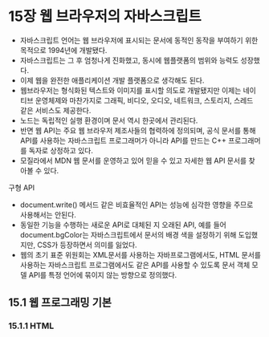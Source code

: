 # 15장 웹 브라우저의 자바스크립트

- 자바스크립트 언어는 웹 브라우저에 표시되는 문서에 동적인 동작을 부여하기 위한 목적으로 1994년에 개발됐다.
- 자바스크립트는 그 후 엄청나게 진화했고, 동시에 웹플랫폼의 범위와 능력도 성장했다.
- 이제 웹을 완전한 애플리케이션 개발 플랫폼으로 생각해도 된다.
- 웹브라우저는 형식화된 텍스트와 이미지를 표시할 의도로 개발됐지만 이제는 네이티브 운영체제와 마찬가지로 그래픽, 비디오, 오디오, 네트워크, 스토리지, 스레드 같은 서비스도 제공한다.
- 노드는 독립적인 실행 환경이며 문서 역시 한곳에서 관리된다.
- 반면 웹 API는 주요 웹 브라우저 제조사들의 협력하에 정의되며, 공식 문서를 통해 API를 사용하는 자바스크립트 프로그래머가 아니라 API를 만드는 C++ 프로그래머를 독자로 상정하고 있다.
- 모질라에서 MDN 웹 문서를 운영하고 있어 믿을 수 있고 자세한 웹 API 문서를 찾아볼 수 있다.

구형 API

- document.write() 메서드 같은 비효율적인 API는 성능에 심각한 영향을 주므로 사용해서는 안된다.
- 동일한 기능을 수행하는 새로운 API로 대체된 지 오래된 API, 예를 들어 document.bgColor는 자바스크립트에서 문서의 배경 색을 설정하기 위해 도입했지만, CSS가 등장하면서 의미를 잃었다.
- 웹의 초기 표준 위원회는 XML문서를 사용하는 자바프로그램에서도, HTML 문서를 사용하는 자바스크립트 프로그램에서도 같은 API를 사용할 수 있도록 문서 객체 모델 API를 특정 언어에 묶이지 않는 방향으로 정의했다.

## 15.1 웹 프로그래밍 기본

### 15.1.1 HTML <script> 태그 속의 자바스크립트

- src 속성의 장점
    - 자바스크립트 코드를 HTML 파일에서 제거해 단순화한다. 내용과 동작을 분리
    - 여러개의 웹페이지에서 같은 자바스크립트 코드를 공유할때 src 속성을 쓰면 코드 하나만 관리해도 된다
    - 자바스크립트 코드를 여러 페이지에서 공유한다면 한 번만 내려받으면 된다.
    - 첫 번째 페이지에서 코드를 내려받으면 다른 페이지는 브라우저 캐시에서 가져올 수 있다.
    - src 속성은 임의의 URL을 값으로 받으므로 한 서버에 있는 자바스크립트 프로그램이나 웹 페이지가 다른 웹 서버에 있는 코드를 가져 올 수 있다.
- 스크립트 타입 지정
    - 웹 초기에는 브라우저에서 자바스크립트가 아닌 다른 언어가 쓰일 것을 염두에 두고 language=”javascript” 나 type=”application/javascript” 같은 속성을 추가했다
    - 하지만 자바스크립트는 웹의 기본 언어이자 유일한 언어이므로 language속성은 폐기됐고 type 속성을 사용하는 경우는 두가지 뿐이다
        - 스크립트가 모듈일때
        - 웹페이지에 데이터를 가져오지만 표시하지는 않을때
- 스크립트 실행시점
    - 웹브라우저가 자바스크립트를 처음 도입했을 때, 이미 렌더링된 문서의 구조와 콘텐츠를 조작하고 문서 간에 이동할 수 있는 api는 존재하지 않았다
    - 자바스크립트 코드가 문서에 영향을 주는 방법은 문서를 불러오고 있는 동안 즉석에서 콘텐츠를 생성하는 것, document.write() 메서드를 사용해 스크립트 위치에 HTML 텍스트를 주입하는 것 뿐이었다.
    - document.write()가 이런 식으로 동작한 다는 건 HTML 파서가 <script> 요소를 만날 때마다 반드시 그 스크립트를 실행해 HTML을 출력하지 않음을 확인한 후에야 문서 분석과 렌더링을 재개할 수 있다는 의미입니다. 이런방식은 웹 페이지의 분석과렌더링 속도를 심하게 저해합니다.
    - <script> 태그에 defer, async 속성을 써서 스크립트 실행 방식을 바꿀 수 있습니다.
        - 단, 이 속성은 src 속성과 함께 사용해야만 의미가 있습니다.
    - defer, async 속성은 모두 연결된 스크립트에 HTML을 만드는 document.write( )가 없으므로 브라우저가 스크립트를 다 내려받을 때까지 기다리지 않고 문서 분석과 렌더링을 계속해도 됩니다 defer 속성은 문서를완전히 내려받고 분석해서 조작 할 준비가 끝날 때까지 스크립트 실행을 지연(defer)하라는 의미입니다.
    - async 속성은 브라우저가 스크립트를 가능한 빨리 실행하되 스크립트를 내려받는 동안 문서 분석을 계속해도 된다는 뜻입니다.
    - <script> 태그에 두 속성이 모두 존재한다면 async 속성이 우선순위를 갖습니다.
    - 지연된 스크립트는 문서 출처 순서대로 실행됩니다. 비동기 스크립트는 불러오는 즉시 실행되므로 문서 출처대로실행되지 않을수도있습니다.
    - type="module" 속성이 있는 스크립트는 기본적으로 defer 속성 이 있는 것처 럼 문서 로딩이 끝난 후 실행됩니다.
    - async속성을 쓰면 문서 로딩이 끝날 때까지 대기하지 않고 가져온 모듈 전부를 불러오는 즉시 실행을 시작합니다.
    - async, defer 속성을 쓰지 않고 스크립트를 HTML 파일의 마지막에 불러오기만 해도 같은 효과를 볼 수 있습니다. 이렇게 하면 브라우저가 문서 로드와 분석을 이미 끝낸 상태이므로 스크립트에서 문서 콘텐츠를 조작해도 안전합니다.

### 15.1.2 문서 객체 모델

- Document 객체는 브라우저 창이나 웹에 표시되는 HTML 문서를 나타내는 객체
- HTML 문서를 다루는 API를 문서 객체 모델，또는 DOM(Document Object Model)이라 부른다.
- DOM API는 HTML 문서의 트리 구조를 반영합니다.
- 문서에 존재하는 HTML 태그마다 그에 대응하는 자바스크립트 Element 객체가 있고， 문서 에 존재하는 텍스트마다 그에 대응하는 Text 객체가 있습니다.
- Element, Text, Document 클래스는 모두 Node 클래스의 서브클래스이며 Node 객체는 트리 구조로 되어 있어， 자바스크립트에서 DOMAPI를 사용해 검색하고 이동할 수 있습니다.
- DOM API에는 새로운 Element,Text 노드를 생성하고 이들을 다른 Element 객체의 자식으로 문서에 삽입하는 메서드가 있습니다.
- 문서 안에서 요소를 이동하거나 완전히 제거하는 메서드도 있습니다.
- 서버 사이드 애플리케이션은 console.log() 로 문자열만 출력할 수 있지만 클라이언트 사이드 자바스크립트 애플라케이션은 DOM API를 사용해 문서 트리를 조작하거나 생성해 HTML로 출력할 수 있습니다.
- 각 HTML 태그 타입에 대응하는 자바스크립트 클래스가 있고 문서에 존재하는 각 태그는 클래스의 인스턴스로 표현됩니다.
    - 예를 들어 <body> 태그는 HTML BodyElement의 인스턴스이고
    - <table> 태그는 HTMLTableElement의 인스턴스 입니다.
- 자바스크립트 Element 객체에는 태그의 HTML 속성에 대응하는 프로퍼티가 있습니다
    - 예를 들어 <lmg> 태그를 나타내는 HTMLImageElement 인스턴스에는 src 속성에 대응하는 src 프로퍼티가 있습니다.
    - src 프로퍼티의 초깃값은 HTML 태그의 속성 값이며 자바스크립트로 이 프로퍼티를 설정하면 HTML 속성 값이 바뀌므로 브라우저가 새로운 이미지를 불러와서 표시합니다.

### 15.1.3 웹 브라우저의 전역 객체

- 브라우저 창이나 탭마다 이에 대응하는 전역객체가 하나씩 있다
- 15.13절에서 설명할 워커 스레드를 제외한 모든 자바스크립트 코드는 전역 객체를 공유한다
- 웹 브라우저에서 전역 객체는 두가지 임무를 수행한다
- 전역 객체는 내장 타입과 함수를 정의하기도 하지만 현재 웹 브라우저 창을 나타내기도 하며 그 창의 브라우징 히스토리를 나타내는 history, 창의 너비를 픽셀로 나타내는 innerWidth 같은 프로퍼티를 정의하기도 한다.
- 전역 객체에는 window 프로퍼티가  있으며 그 값은 전역 객체 자체이다
- 전역 객체와 관련된 기능을 사용할 때는 앞에 window.를 붙이는 편이 좋다

### 15.1.4 네임스페이스를 공유하는 스크립트

- 모듈의 최상위 선언은 그 모듈을 스코프로 가지며 이를 명시적으로 내보낼 수 있습니다.
- 모듈이 아닌 스크립트의 최상위 선언은 포함하는문서를 스코프 로 가지며 문서를 공유한 모든 스크립트에서 해당 선언을 공유합니다.
- var, function 선언은 전역 객체를 통해 프로퍼티를 공유합니다.
- const,let,class 선언 역시 공유되며 문서를 스코프로 갖지만 다른 객체의 프로퍼티로 존재하지는 않습니다.

### 15.1.5 자바스크립트 프로그램 실행

- 자바스크립트 프로그램은 두 단계 (phase)로 실행된다고 생각해도 무방합니다.
- 첫 번째 단계에서는 문서 콘텐츠를 불러오고 <script> 요소의 코드를 실행합니다.
- 문서 로딩이 끝나고 스크립트를 전부 실행하면 자바스크립트는 두 번째 단계에 들어갑니다.
- 이 단계는 비동기적이며 이벤트 주도적입니다.
- 스크립트가 두번째 단계에서 동작하려면 반드시 첫 번째 단계에서 하나 이상의 이벤트 핸들러나 다른콜백 함수를 등록해야 합니다.
- 두 번째 단계에서 처음 일어나는 이벤트 중에는 DOMContentLoaded와 load 이벤트가 있습니다 DOMContentLoaded 이벤트는 HTML 문서의 로딩과 분석이 완전히 끝났을 때 일어납니다
- load 이벤트는 이미지 같은 문서의 외부 자원을 완전히 불러 왔을 때 일어납니다.

클라이언트 사이드 자바스크립트 스레드 모델

- 자바스크립트는 싱글 스레드 언어이며, 싱글 스레드 실행 모델은 두 이벤트 핸들러가 동시에 실행되지 않으므로 프로그래밍이 훨씬 단순하다.
- 콘텐츠를 수정할 때 다른 스레드가 같은 콘텐츠를 동시에 수정하게 될 일도 없고, 락, 교차상태, 경합조건을 걱정할 필요도 없다.
- 싱글스레드는 웹브라우저가 스크립트와 이벤트 핸들러를 살핼하는 동안 사용자 입력에 반응하지 않는다는 의미이다
- 웹 플랫폼은 웹 워커를 통해 동시성을 구현한다
- 웹 워커는 사용자 인터페이스를 멈추지 않으면서 실행되는 백그라운드 스레드이다.

클라이언트 사이드 자바스크립트 타임라인

- 자바스크림트 프로그램은 스크립트 실행 단계에서 이벤트 처리 단계로 넘어간다
- 두 단계는 다음과 같이 여러 단계로 더 나눌 수 있다
    1. 웹 브라우저가 Document객체를 생성하고 웹 페이지 분석을 시작 → html 요소와 텍스트 콘텐츠를 분석할때 마다 Element 객체와 Text노드를 문서에 추가 (이 단계에서 document.readyState 프로퍼티 값은 loading이다
    2. html파서가 async, defer, type=”module” 속성이 없는 script 태그를 만나면 스크립트 태그를 문서에 추가하고 스크립트를 실행, 스크립트는 동기적으로 실행되고 html 파서는 스크립트를 내려 받아 실행하는 동안 일시 중지한다. 이런 스크립트는 document.write()를 사용해 입력 스트림에 텍스트를 삽입할 수 있으며 그 텍스트는 파서가 재개될 때 문서의 일부분이 된다.
    3. 파서가 async 속성이 있는 script 요소를 만나면 스크립트 텍스트를 내려 받기 시작, 비동기 스크립트는 document.write() 메서드를 사용하면 안된다.
    4. 문서 분석이 완전히 끝나면 document.readyState 프로퍼티가 interactive로 변경됨
    5. defer 속성이 있는스크립트, async 속성이 없는모률스크립트는문서 순서대로 실행됩니다.
    6. 브라우저가 Document 객체에서 DOMContentLoaded 이벤트를 일으킨다. 이 시점에서 아직 실행되지 않은 async 스크립트가 있을 수 있다.
    7. 문서 분석을 완전히 끝났지만 브라우저는 이미지 같은 콘텐츠를 기다리고 있을 수 있음. 콘텐츠 로딩이 끝나고 async 스크립트 로딩과 실행도 끝나면 document.readyState 프로퍼티는 complete로 바뀌고 웹브라우저는 Window 객체에서 load 이벤트를 일으킨다
    8. 이제부터 사용자의 입력 이벤트, 네트워크 이벤트, 타이머 종료 등에 의해 이벤트 핸들러가 비동기적으로 호출된다.

15.1.6 프로그램 입출력

- 사용할 수 있는 입력 형태는 다양하다
    - DOM API를 통해 접근할 수 있는 문서 자체
    - 이벤트 형태인 사용자 입력
    - 문서 URL
    - HTTP 쿠키 요청 헤더 콘텐츠
    - 전역 navigator 프로퍼티를 통해 웹 브라우저, 운영 체제와 그 기능에 접근 가능

15.1.7 프로그램 에러

- 운영 체제에서 직접 실행하는 노드와 달리 웹 브라우저의 자바스크립트 프로그램은 충돌하지 않는다
- 잡히지 않은 예외가 일어났을 때 최후의 수단으로 호출될 에러 핸들러가 필요하다면 Window 객체의 onerror 프로퍼티에 에러 핸들러 함수를 정의

15.1.8 웹 보안 모델

- 자바스크립트에서 할 수 없는 일
    - 클라이언트 컴퓨터의 디렉터리를 읽을 수 없고 파일을 수정하거나 삭제할 수 없다
    - 범용 네트워크 기능도 없다. 클라이언트 사이드 자바스크립트로 범용 인터넷 클라이언트와 서버를 만들 수는 없다.
- 동일 출처 정책
    - 동일 출처 정책은 자바스크립트 코드에서 접근할 수 있는 웹콘텐츠를 제어하는 보안 제한
    - 스크립트는 자신을 포함한 문서와 같은 서버에서 가져온 창과 문서의 프로퍼티만 읽을 수 있다.
    - 문서 출처는 그 문서를 불러온 URL의 프로토콜, 호스트, 포트로 정의됩니다. 다른웹 서버에서 가져왔다면출처가 른문서로간주합니다. 호스트가 같더라도 다른 포트에서 가져온 문서는 출처가 다른 것으로 간주합니다.
    - 스크립트 자체의 출처는 동일 출처 정책과 관련이 없지만 스크립트를 포함한 문서의 출처는 관련이 있다.
- 동일 출처 정책 완화하는 방법
    - document.domain을 설정하는 법
    - CORS
        - CORS는 HTTP를 Origin: 요청 헤더와 Acess-Control-Allow-Origin 응답 헤더로 확장한다
- 교차 사이트 스크립트
    - 공격자가 대상 웹사이트에 HTML태그나 스크립트를 주입하는 보안 문제